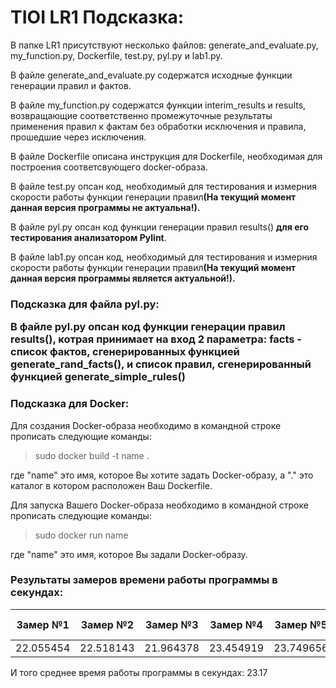 # TIOI LR1 Подсказка:
<p>  В папке LR1 присутствуют несколько файлов: generate_and_evaluate.py, my_function.py, Dockerfile, test.py, pyl.py и lab1.py.</p> 
<p>  В файле generate_and_evaluate.py содержатся исходные функции генерации правил и фактов.</p> 
<p>  В файле my_function.py содержатся функции interim_results и results, возвращающие соответственно промежуточные результаты применения правил к фактам без обработки исключения и правила, прошедшие через исключения.</p>
<p>  В файле Dockerfile описана инструкция для Dockerfile, необходимая для построения соответсвующего docker-образа.</p>
<p>  В файле test.py опсан код, необходимый для тестирования и измерния скорости работы функции генерации правил<strong>(На текущий момент данная версия программы не актуальна!).</strong></p>
<p>  В файле pyl.py опсан код функции генерации правил results() <strong>для его тестирования  анализатором Pylint</strong>.</p>
<p>  В файле lab1.py опсан код, необходимый для тестирования и измерния скорости работы функции генерации правил<strong>(На текущий момент данная версия программы является актуальной!).</strong></p>
<h3>Подсказка для файла pyl.py:</3>
<p>В файле pyl.py опсан код функции генерации правил results(), котрая принимает на вход 2 параметра: facts - список фактов, сгенерированных функцией generate_rand_facts(), и список правил, сгенерированный функцией generate_simple_rules()</p>
<h3>Подсказка для Docker:</h3> 
<p>Для создания Docker-образа необходимо в командной строке прописать следующие команды: </p>
<blockquote> sudo docker build -t name .</blockquote>
<p>где &quot;name&quot; это имя, которое Вы хотите задать Docker-образу, а &quot;.&quot; это каталог в котором расположен Ваш Dockerfile. </p>
<p>Для запуска Вашего Docker-образа необходимо в командной строке прописать следующие команды:</p>
<blockquote> sudo docker run  name </blockquote>
<p>где &quot;name&quot; это имя, которое Вы задали Docker-образу. </p>
<h3>Результаты замеров времени работы программы в секундах:</h3>
<table>
    <thead>
        <tr>
          <th>Замер №1</th>
          <th>Замер №2</th>
          <th>Замер №3</th>
          <th>Замер №4</th>
          <th>Замер №5</th>
          <th>Замер №6</th>
          <th>Замер №7</th>
          <th>Замер №8</th>
          <th>Замер №9</th>
          <th>Замер №10</th>
        </tr>
    </thead>
    <tbody>
        <tr>
          <td>22.055454</td>
          <td>22.518143</td>
          <td>21.964378</td>
          <td>23.454919</td>
          <td>23.749656</td>
          <td>22.869935</td>
          <td>22.163739</td>
          <td>25.028415</td>
          <td>25.455435</td>
          <td>22.473807</td>
        </tr>
    </tbody>
</table>
<p>И того среднее время работы программы в секундах: 23.17</p>
